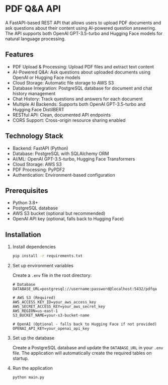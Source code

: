 # PDF Q&A API

A FastAPI-based REST API that allows users to upload PDF documents and ask questions about their content using AI-powered question answering. The API supports both OpenAI GPT-3.5-turbo and Hugging Face models for natural language processing.

## Features

- PDF Upload & Processing: Upload PDF files and extract text content
- AI-Powered Q&A: Ask questions about uploaded documents using OpenAI or Hugging Face models
- Cloud Storage: Automatic file storage to AWS S3
- Database Integration: PostgreSQL database for document and chat history management
- Chat History: Track questions and answers for each document
- Multiple AI Backends: Supports both OpenAI GPT-3.5-turbo and Hugging Face DistilBERT
- RESTful API: Clean, documented API endpoints
- CORS Support: Cross-origin resource sharing enabled

## Technology Stack

- Backend: FastAPI (Python)
- Database: PostgreSQL with SQLAlchemy ORM
- AI/ML: OpenAI GPT-3.5-turbo, Hugging Face Transformers
- Cloud Storage: AWS S3
- PDF Processing: PyPDF2
- Authentication: Environment-based configuration

## Prerequisites

- Python 3.8+
- PostgreSQL database
- AWS S3 bucket (optional but recommended)
- OpenAI API key (optional, falls back to Hugging Face)

## Installation



1. Install dependencies
   ```bash
   pip install -r requirements.txt
   ```

2. Set up environment variables
   
   Create a `.env` file in the root directory:
   ```env
   # Database
   DATABASE_URL=postgresql://username:password@localhost:5432/pdfqa
   
   # AWS S3 (Required)
   AWS_ACCESS_KEY_ID=your_aws_access_key
   AWS_SECRET_ACCESS_KEY=your_aws_secret_key
   AWS_REGION=us-east-1
   S3_BUCKET_NAME=your-s3-bucket-name
   
   # OpenAI (Optional - falls back to Hugging Face if not provided)
   OPENAI_API_KEY=your_openai_api_key
   ```

3. Set up the database
   
   Create a PostgreSQL database and update the `DATABASE_URL` in your `.env` file. The application will automatically create the required tables on startup.

4. Run the application
   ```bash
   python main.py
   ```
 